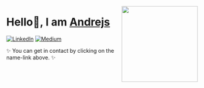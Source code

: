 <!--
**fluentnumbers/fluentnumbers** is a ✨ _special_ ✨ repository because its `README.md` (this file) appears on your GitHub profile.

Here are some ideas to get you started:

- 🔭 I’m currently working on ...
- 🌱 I’m currently learning ...
- 👯 I’m looking to collaborate on ...
- 🤔 I’m looking for help with ...
- 💬 Ask me about ...
- 📫 How to reach me: ...
- 😄 Pronouns: ...
- ⚡ Fun fact: ...
![](https://komarev.com/ghpvc/?username=fluentnumbers&label=PROFILE+VIEWS)
-->


[<img align="right" src="https://publish-01.obsidian.md/access/55a318343fe44979100d2afa246a9da7/assets/profile.png" width="200"/>](https://fluentnumbers.com/)

# Hello👋, I am [Andrejs](https://fluentnumbers.com/)

[![LinkedIn](https://img.shields.io/badge/linkedin-%230077B5.svg?style=for-the-badge&logo=linkedin&logoColor=white)](https://www.linkedin.com/in/fedjajevs/) [![Medium](https://img.shields.io/badge/Medium-12100E?style=for-the-badge&logo=medium&logoColor=white)](https://medium.com/@fluentnumbers)

<!--
[![Github](https://img.shields.io/badge/GitHub-100000?style=for-the-badge&logo=github&logoColor=white)]
-->
✨ You can get in contact by clicking on the name-link above. ✨ 
